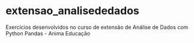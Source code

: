 # extensao_analisededados
Exercícios desenvolvidos no curso de extensão de Análise de Dados com Python Pandas - Anima Educação
